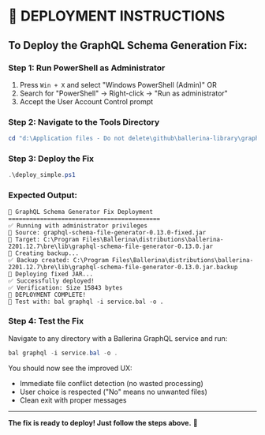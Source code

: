 # 🚀 DEPLOYMENT INSTRUCTIONS

## To Deploy the GraphQL Schema Generation Fix:

### Step 1: Run PowerShell as Administrator

1. Press `Win + X` and select "Windows PowerShell (Admin)"
   OR
2. Search for "PowerShell" → Right-click → "Run as administrator"
3. Accept the User Account Control prompt

### Step 2: Navigate to the Tools Directory

```powershell
cd "d:\Application files - Do not delete\github\ballerina-library\graphql-tools"
```

### Step 3: Deploy the Fix

```powershell
.\deploy_simple.ps1
```

### Expected Output:

```
🚀 GraphQL Schema Generator Fix Deployment
===========================================
✅ Running with administrator privileges
📁 Source: graphql-schema-file-generator-0.13.0-fixed.jar
📂 Target: C:\Program Files\Ballerina\distributions\ballerina-2201.12.7\bre\lib\graphql-schema-file-generator-0.13.0.jar
💾 Creating backup...
✅ Backup created: C:\Program Files\Ballerina\distributions\ballerina-2201.12.7\bre\lib\graphql-schema-file-generator-0.13.0.jar.backup
🔄 Deploying fixed JAR...
✅ Successfully deployed!
✅ Verification: Size 15843 bytes
🎉 DEPLOYMENT COMPLETE!
🧪 Test with: bal graphql -i service.bal -o .
```

### Step 4: Test the Fix

Navigate to any directory with a Ballerina GraphQL service and run:

```powershell
bal graphql -i service.bal -o .
```

You should now see the improved UX:

- Immediate file conflict detection (no wasted processing)
- User choice is respected ("No" means no unwanted files)
- Clean exit with proper messages

---

**The fix is ready to deploy! Just follow the steps above.** 🎯
